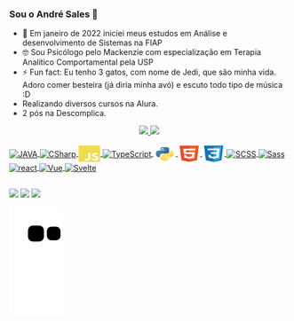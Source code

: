 ### Sou o André Sales 👋

- 🌱 Em janeiro de 2022 iniciei meus estudos em Análise e desenvolvimento de Sistemas na FIAP
- 🤓 Sou Psicólogo pelo Mackenzie com especialização em Terapia Analítico Comportamental pela USP
- ⚡ Fun fact: Eu tenho 3 gatos, com nome de Jedi, que são minha vida. Adoro comer besteira (já diria minha avó) e escuto todo tipo de música :D
- Realizando diversos cursos na Alura.
- 2 pós na Descomplica.

<div align="center">
  <a href="https://github.com/asalesg">
  <img height="180em" src="https://github-readme-stats.vercel.app/api?username=asalesg&show_icons=true&theme=midnight-purple"/>
  <img height="180em" src="https://github-readme-stats.vercel.app/api/top-langs/?username=asalesg&layout=compact&langs_count=8&theme=midnight-purple"/>
</div>

</div>
  <div style="display: inline_block"><br>
  <img align="center" alt="JAVA" height="30" width="40" src="https://cdn-icons-png.flaticon.com/512/226/226777.png">
  <img align="center" alt="CSharp" height="30" width="30" src="https://cdn-icons-png.flaticon.com/512/6132/6132221.png">
  <img align="center" alt="Js" height="30" width="40" src="https://raw.githubusercontent.com/devicons/devicon/master/icons/javascript/javascript-plain.svg">
  <img align="center" alt="TypeScript" height="30" width="30" src="https://cdn-icons-png.flaticon.com/512/5968/5968381.png">
  <img align="center" alt="Python" height="30" width="40" src="https://raw.githubusercontent.com/devicons/devicon/master/icons/python/python-original.svg">
  <img align="center" alt="HTML" height="30" width="40" src="https://raw.githubusercontent.com/devicons/devicon/master/icons/html5/html5-original.svg">
  <img align="center" alt="CSS" height="30" width="40" src="https://raw.githubusercontent.com/devicons/devicon/master/icons/css3/css3-original.svg">
  <img align="center" alt="SCSS" height="30" width="30" src="https://cdn-icons-png.flaticon.com/512/5968/5968358.png">
  <img align="center" alt="Sass" height="30" width="30" src="https://cdn-icons-png.flaticon.com/512/919/919831.png">
  <img align="center" alt="react" height="30" width="30" src="https://cdn-icons-png.flaticon.com/512/1126/1126012.png">
  <img align="center" alt="Vue" height="30" width="30" src="https://cdn.jsdelivr.net/gh/devicons/devicon/icons/vuejs/vuejs-original.svg">
  <img align="center" alt="Svelte" height="30" width="30" src="https://cdn.jsdelivr.net/gh/devicons/devicon/icons/svelte/svelte-original.svg">

</div>
  
  ##
  
  <div> 
  <a href="https://instagram.com/asalesg" target="_blank"><img src="https://img.shields.io/badge/-Instagram-%23E4405F?style=for-the-badge&logo=instagram&logoColor=white" target="_blank"></a>
  <a href = "mailto:asalesg@gmail.com"><img src="https://img.shields.io/badge/-Gmail-%23333?style=for-the-badge&logo=gmail&logoColor=white" target="_blank"></a>
  <a href="https://www.linkedin.com/in/asalesg/" target="_blank"><img src="https://img.shields.io/badge/-LinkedIn-%230077B5?style=for-the-badge&logo=linkedin&logoColor=white" target="_blank"></a> 
  
  ![Snake animation](https://github.com/asalesg/asalesg/blob/output/github-contribution-grid-snake.svg)
